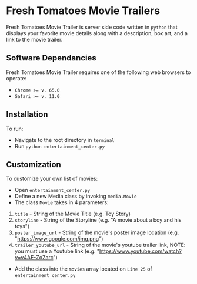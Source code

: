 # Fresh Tomatoes Movie Trailers
Fresh Tomatoes Movie Trailer is server side code written in `python` that displays your favorite movie details along with a description, box art, and a link to the movie trailer.

## Software Dependancies
Fresh Tomatoes Movie Trailer requires one of the following web browsers to operate:
* `Chrome >= v. 65.0`
* `Safari >= v. 11.0 `

## Installation
To run:
* Navigate to the root directory in `terminal`
* Run `python entertainment_center.py`

## Customization
To customize your own list of movies:
* Open `entertainment_center.py`
* Define a new Media class by invoking `media.Movie`
* The class `Movie` takes in 4 parameters:
1. `title` - String of the Movie Title (e.g. Toy Story)
2. `storyline` - String of the Storyline (e.g. "A movie about a boy and his toys")
3. `poster_image_url` - String of the movie's poster image location (e.g. "https://www.google.com/img.png")
4. `trailer_youtube_url` - String of the movie's youtube trailer link, NOTE: you must use a Youtube link (e.g. "https://www.youtube.com/watch?v=v4AE-ZoZarc")
* Add the class into the `movies` array located on `Line 25` of `entertainment_center.py`
